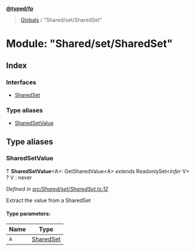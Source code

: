 **[@typed/fp](../README.md)**

> [Globals](../globals.md) / "Shared/set/SharedSet"

# Module: "Shared/set/SharedSet"

## Index

### Interfaces

* [SharedSet](../interfaces/_shared_set_sharedset_.sharedset.md)

### Type aliases

* [SharedSetValue](_shared_set_sharedset_.md#sharedsetvalue)

## Type aliases

### SharedSetValue

Ƭ  **SharedSetValue**\<A>: GetSharedValue\<A> *extends* ReadonlySet\<*infer* V> ? V : never

*Defined in [src/Shared/set/SharedSet.ts:12](https://github.com/TylorS/typed-fp/blob/41076ce/src/Shared/set/SharedSet.ts#L12)*

Extract the value from a SharedSet

#### Type parameters:

Name | Type |
------ | ------ |
`A` | [SharedSet](../interfaces/_shared_set_sharedset_.sharedset.md) |
